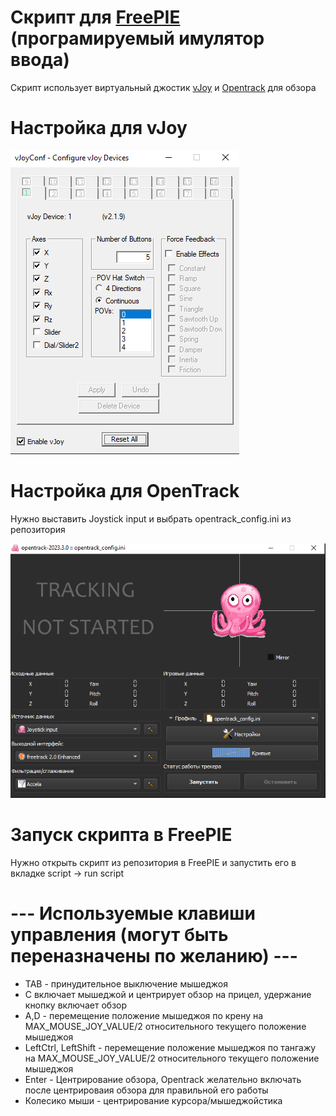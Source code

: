 # Cкрипт для [FreePIE](https://github.com/AndersMalmgren/FreePIE/releases) (програмируемый имулятор ввода)

Скрипт использует виртуальный джостик [vJoy](https://sourceforge.net/projects/vjoystick/) и [Opentrack](https://github.com/opentrack/opentrack/releases) для обзора

# Настройка для vJoy
![Настройка vJoy](./images/vJoy.png)

# Настройка для OpenTrack

Нужно выставить Joystick input и выбрать opentrack_config.ini из репозитория

![Настройка OpenTrack](./images/Opentrack.png)

# Запуск скрипта в FreePIE

Нужно открыть скрипт из репозитория в FreePIE и запустить его в вкладке script -> run script

# --- Используемые клавиши управления (могут быть переназначены по желанию) ---
- TAB - принудительное выключение мышеджоя
- C включает мышеджой и центрирует обзор на прицел, удержание кнопку включает обзор
- A,D - перемещение положение мышеджоя по крену на MAX_MOUSE_JOY_VALUE/2 относительного текущего положение мышеджоя
- LeftCtrl, LeftShift - перемещение положение мышеджоя по тангажу на MAX_MOUSE_JOY_VALUE/2 относительного текущего положение мышеджоя
- Enter - Центрирование обзора, Opentrack желательно включать после центрироваия обзора для правильной его работы
- Колесико мыши - центрирование курсора/мышеджойстика